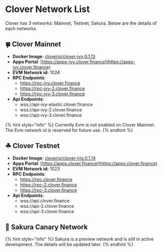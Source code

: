 # Clover Network List

Clover has 3 networks: Mainnet, Testnet, Sakura. Below are the details of each networks.

## 🍀 Clover Mainnet

* **Docker Image**: [cloverio/clover-ivy:0.1.13 ](https://hub.docker.com/r/cloverio/clover-ivy/tags?page=1&ordering=last_updated)
* **Apps Portal**: [https://apps-ivy.clover.finance](https://apps-ivy.clover.finance)
* **EVM Network id:** 1024
* **RPC Endpoints**:
  * https://rpc-ivy.clover.finance
  * https://rpc-ivy-2.clover.finance
  * https://rpc-ivy-3.clover.finance
* **Api Endpoints**:
  * wss://api-ivy-elastic.clover.finance
  * wss://api-ivy-2.clover.finance
  * wss://api-ivy-3.clover.finance

{% hint style="info" %}
Currently Evm is not enabled on Clover Mainnet. The Evm network id is reserved for future use.
{% endhint %}

## ☘ Clover Testnet

* **Docker Image**: [cloverio/clover-iris:0.1.14 ](https://hub.docker.com/r/cloverio/clover-iris/tags?page=1&ordering=last_updated)
* **Apps Portal**: [https://apps.clover.finance](https://apps.clover.finance)
* **EVM Network id:** 1023
* **RPC Endpoints**:
  * https://rpc.clover.finance
  * https://rpc-2.clover.finance
  * https://rpc-3.clover.finance
* **Api Endpoints**:
  * wss://api.clover.finance
  * wss://api-2.clover.finance
  * wss://api-3.clover.finance

## 🌴 Sakura Canary Network

{% hint style="info" %}
Sakura is a preview network and is still in active development. The details will be updated later.
{% endhint %}

